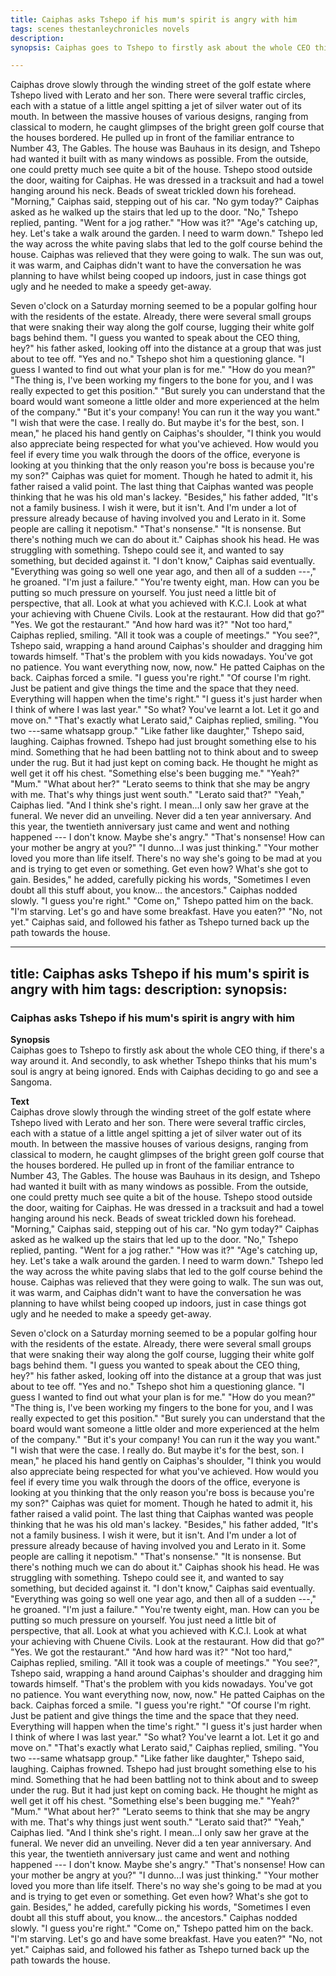 ```yaml
---
title: Caiphas asks Tshepo if his mum's spirit is angry with him
tags: scenes thestanleychronicles novels 
description: 
synopsis: Caiphas goes to Tshepo to firstly ask about the whole CEO thing, if there's a way around it. And secondly, to ask whether Tshepo thinks that his mum's soul is angry at being ignored. Ends with Caiphas deciding to go and see a Sangoma.

---
```


Caiphas drove slowly through the winding street of the golf estate where Tshepo lived with Lerato and her son. There were several traffic circles, each with a statue of a little angel spitting a jet of silver water out of its mouth. In between the massive houses of various designs, ranging from classical to modern, he caught glimpses of the bright green golf course that the houses bordered. He pulled up in front of the familiar entrance to Number 43, The Gables.  The house was Bauhaus in its design, and Tshepo had wanted it built with as many windows as possible. From the outside, one could pretty much see quite a bit of the house.  Tshepo stood outside the door, waiting for Caiphas. He was dressed in a tracksuit and had a towel hanging around his neck. Beads of sweat trickled down his forehead. 
"Morning," Caiphas said, stepping out of his car. "No gym today?" Caiphas asked as he walked up the stairs that led up to the door.
"No," Tshepo replied, panting. "Went for a jog rather."
"How was it?"
"Age's catching up, hey. Let's take a walk around the garden. I need to warm down." Tshepo led the way  across the white paving slabs that led to the golf course behind the house. Caiphas was relieved that they were going to walk.
The sun was out, it was warm, and Caiphas didn't want to have the conversation he was planning to have whilst being cooped up indoors, just in case things got ugly and he needed to make a speedy get-away. 

Seven o'clock on a Saturday morning seemed to be a popular golfing hour with the residents of the estate. Already, there were several small groups that were snaking their way along the golf course, lugging their white golf bags behind them. 
"I guess you wanted to speak about the CEO thing, hey?" his father asked, looking off into the distance at a group that was just about to tee off.
"Yes and no." Tshepo shot him a questioning glance.
"I guess I wanted to find out what your plan is for me."
"How do you mean?"
"The thing is, I've been working my fingers to the bone for you, and I was really expected to get this position."
"But surely you can understand that the board would want someone a little older and more experienced at the helm of the company."
"But it's your company! You can run it the way you want."
"I wish that were the case. I really do. But maybe it's for the best, son. I mean," he placed his hand gently on Caiphas's shoulder, "I think you would also appreciate being respected for what you've achieved. How would you feel if every time you walk through the doors of the office, everyone is looking at you thinking that the only reason you're boss is because you're my son?"
Caiphas was quiet for moment. Though he hated to admit it, his father raised a valid point. The last thing that Caiphas wanted was people thinking that he was his old man's lackey.  "Besides," his father added, "It's not a family business. I wish it were, but it isn't. And I'm under a lot of pressure already because of having involved you and Lerato in it. Some people are calling it nepotism."
"That's nonsense."
"It is nonsense. But there's nothing much we can do about it."
Caiphas shook his head. He was struggling with something. Tshepo could see it, and wanted to say something, but decided against it.
"I don't know," Caiphas said eventually. "Everything was going so well one year ago, and then all of a sudden ---," he groaned. "I'm just a failure."
"You're twenty eight, man. How can you be putting so much pressure on yourself.  You just need a little bit of perspective, that all. Look at what you achieved with K.C.I. Look at what your achieving with Chuene Civils. Look at the restaurant. How did that go?"
"Yes. We got the restaurant."
"And how hard was it?"
"Not too hard," Caiphas replied, smiling. "All it took was a couple of meetings."
"You see?", Tshepo said, wrapping a hand around Caiphas's shoulder and dragging him towards himself. "That's the problem with you kids nowadays. You've got no patience. You want everything now, now, now."  He patted Caiphas on the back. Caiphas forced a smile.
"I guess you're right."
"Of course I'm right. Just be patient and give things the time and the space that they need. Everything will happen when the time's right."
"I guess it's just harder when I think of where I was last year."
"So what? You've learnt a lot. Let it go and move on."
"That's exactly what Lerato said," Caiphas replied, smiling. "You two ---same whatsapp group."
"Like father like daughter," Tshepo said, laughing. Caiphas frowned. Tshepo had just brought something else to his mind. Something that he had been battling not to think about and to sweep under the rug. But it had just kept on coming back. He thought he might as well get it off his chest.
"Something else's been bugging me."
"Yeah?"
"Mum."
"What about her?"
"Lerato seems to think that she may be angry with me. That's why things just went south."
"Lerato said that?"
"Yeah," Caiphas lied. "And I think she's right. I mean...I only saw her grave at the funeral. We never did an unveiling. Never did a ten year anniversary. And this year, the twentieth anniversary just came and went and nothing happened --- I don't know. Maybe she's angry."
"That's nonsense! How can your mother be angry at you?"
"I dunno...I was just thinking."
"Your mother loved you more than life itself. There's no way she's going to be mad at you and is trying to get even or something. Get even how? What's she got to gain. Besides," he added, carefully picking his words, "Sometimes I even doubt all this stuff about, you know... the ancestors."
Caiphas nodded slowly. "I guess you're right."
"Come on," Tshepo patted him on the back. "I'm starving. Let's go and have some breakfast. Have you eaten?"
"No, not yet." Caiphas said, and followed his father as Tshepo turned back up the path towards the house.



---
title: Caiphas asks Tshepo if his mum's spirit is angry with him
tags:
description: 
synopsis:
---
### Caiphas asks Tshepo if his mum's spirit is angry with him

**Synopsis**  
Caiphas goes to Tshepo to firstly ask about the whole CEO thing, if there's a way around it. And secondly, to ask whether Tshepo thinks that his mum's soul is angry at being ignored. Ends with Caiphas deciding to go and see a Sangoma.

**Text**  
Caiphas drove slowly through the winding street of the golf estate where Tshepo lived with Lerato and her son. There were several traffic circles, each with a statue of a little angel spitting a jet of silver water out of its mouth. In between the massive houses of various designs, ranging from classical to modern, he caught glimpses of the bright green golf course that the houses bordered. He pulled up in front of the familiar entrance to Number 43, The Gables.  The house was Bauhaus in its design, and Tshepo had wanted it built with as many windows as possible. From the outside, one could pretty much see quite a bit of the house.  Tshepo stood outside the door, waiting for Caiphas. He was dressed in a tracksuit and had a towel hanging around his neck. Beads of sweat trickled down his forehead. 
"Morning," Caiphas said, stepping out of his car. "No gym today?" Caiphas asked as he walked up the stairs that led up to the door.
"No," Tshepo replied, panting. "Went for a jog rather."
"How was it?"
"Age's catching up, hey. Let's take a walk around the garden. I need to warm down." Tshepo led the way  across the white paving slabs that led to the golf course behind the house. Caiphas was relieved that they were going to walk.
The sun was out, it was warm, and Caiphas didn't want to have the conversation he was planning to have whilst being cooped up indoors, just in case things got ugly and he needed to make a speedy get-away. 

Seven o'clock on a Saturday morning seemed to be a popular golfing hour with the residents of the estate. Already, there were several small groups that were snaking their way along the golf course, lugging their white golf bags behind them. 
"I guess you wanted to speak about the CEO thing, hey?" his father asked, looking off into the distance at a group that was just about to tee off.
"Yes and no." Tshepo shot him a questioning glance.
"I guess I wanted to find out what your plan is for me."
"How do you mean?"
"The thing is, I've been working my fingers to the bone for you, and I was really expected to get this position."
"But surely you can understand that the board would want someone a little older and more experienced at the helm of the company."
"But it's your company! You can run it the way you want."
"I wish that were the case. I really do. But maybe it's for the best, son. I mean," he placed his hand gently on Caiphas's shoulder, "I think you would also appreciate being respected for what you've achieved. How would you feel if every time you walk through the doors of the office, everyone is looking at you thinking that the only reason you're boss is because you're my son?"
Caiphas was quiet for moment. Though he hated to admit it, his father raised a valid point. The last thing that Caiphas wanted was people thinking that he was his old man's lackey.  "Besides," his father added, "It's not a family business. I wish it were, but it isn't. And I'm under a lot of pressure already because of having involved you and Lerato in it. Some people are calling it nepotism."
"That's nonsense."
"It is nonsense. But there's nothing much we can do about it."
Caiphas shook his head. He was struggling with something. Tshepo could see it, and wanted to say something, but decided against it.
"I don't know," Caiphas said eventually. "Everything was going so well one year ago, and then all of a sudden ---," he groaned. "I'm just a failure."
"You're twenty eight, man. How can you be putting so much pressure on yourself.  You just need a little bit of perspective, that all. Look at what you achieved with K.C.I. Look at what your achieving with Chuene Civils. Look at the restaurant. How did that go?"
"Yes. We got the restaurant."
"And how hard was it?"
"Not too hard," Caiphas replied, smiling. "All it took was a couple of meetings."
"You see?", Tshepo said, wrapping a hand around Caiphas's shoulder and dragging him towards himself. "That's the problem with you kids nowadays. You've got no patience. You want everything now, now, now."  He patted Caiphas on the back. Caiphas forced a smile.
"I guess you're right."
"Of course I'm right. Just be patient and give things the time and the space that they need. Everything will happen when the time's right."
"I guess it's just harder when I think of where I was last year."
"So what? You've learnt a lot. Let it go and move on."
"That's exactly what Lerato said," Caiphas replied, smiling. "You two ---same whatsapp group."
"Like father like daughter," Tshepo said, laughing. Caiphas frowned. Tshepo had just brought something else to his mind. Something that he had been battling not to think about and to sweep under the rug. But it had just kept on coming back. He thought he might as well get it off his chest.
"Something else's been bugging me."
"Yeah?"
"Mum."
"What about her?"
"Lerato seems to think that she may be angry with me. That's why things just went south."
"Lerato said that?"
"Yeah," Caiphas lied. "And I think she's right. I mean...I only saw her grave at the funeral. We never did an unveiling. Never did a ten year anniversary. And this year, the twentieth anniversary just came and went and nothing happened --- I don't know. Maybe she's angry."
"That's nonsense! How can your mother be angry at you?"
"I dunno...I was just thinking."
"Your mother loved you more than life itself. There's no way she's going to be mad at you and is trying to get even or something. Get even how? What's she got to gain. Besides," he added, carefully picking his words, "Sometimes I even doubt all this stuff about, you know... the ancestors."
Caiphas nodded slowly. "I guess you're right."
"Come on," Tshepo patted him on the back. "I'm starving. Let's go and have some breakfast. Have you eaten?"
"No, not yet." Caiphas said, and followed his father as Tshepo turned back up the path towards the house.